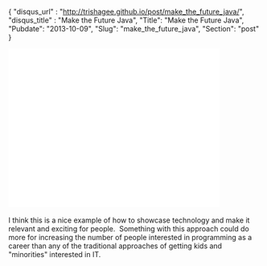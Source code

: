 {
 "disqus_url" : "http://trishagee.github.io/post/make_the_future_java/",
 "disqus_title" : "Make the Future Java",
 "Title": "Make the Future Java",
 "Pubdate": "2013-10-09",
 "Slug": "make_the_future_java",
 "Section": "post"
}
<iframe allowfullscreen="" frameborder="0" height="315" src="//www.youtube.com/embed/6a9HAO0Pmkc" width="420"></iframe> <br /><br />I think this is a nice example of how to showcase technology and make it relevant and exciting for people. &nbsp;Something with this approach could do more for increasing the number of people interested in programming as a career than any of the traditional approaches of getting kids and "minorities" interested in IT.
